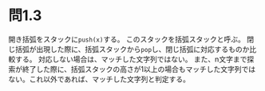 # 問1.3

開き括弧をスタックに`push(x)`する。
このスタックを括弧スタックと呼ぶ。
閉じ括弧が出現した際に、括弧スタックから`pop`し、閉じ括弧に対応するものか比較する。
対応しない場合は、マッチした文字列ではない。
また、n文字まで探索が終了した際に、括弧スタックの高さが1以上の場合もマッチした文字列ではない。これ以外であれば、マッチした文字列と判定する。

